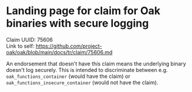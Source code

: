 # Landing page for claim for Oak binaries with secure logging

Claim UUID: 75606\
Link to self:
https://github.com/project-oak/oak/blob/main/docs/tr/claim/75606.md

An endorsement that doesn't have this claim means the underlying binary doesn't
log securely. This is intended to discriminate between e.g.
`oak_functions_container` (would have the claim) or
`oak_functions_insecure_container` (would not have the claim).
